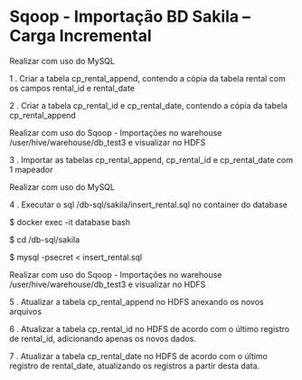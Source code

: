 # Sqoop - Importação BD Sakila – Carga Incremental

Realizar com uso do MySQL

1 . Criar a tabela cp_rental_append, contendo a cópia da tabela rental com os campos rental_id e rental_date

2 . Criar a tabela cp_rental_id e cp_rental_date, contendo a cópia da tabela cp_rental_append

 

Realizar com uso do Sqoop - Importações no warehouse /user/hive/warehouse/db_test3 e visualizar no HDFS

3 . Importar as tabelas cp_rental_append, cp_rental_id e cp_rental_date com 1 mapeador

 

Realizar com uso do MySQL

4 . Executar o sql /db-sql/sakila/insert_rental.sql no container do database

$ docker exec -it database bash

$ cd /db-sql/sakila

$ mysql -psecret < insert_rental.sql

 

Realizar com uso do Sqoop - Importações no warehouse /user/hive/warehouse/db_test3 e visualizar no HDFS

5 . Atualizar a tabela cp_rental_append no HDFS anexando os novos arquivos

6 . Atualizar a tabela cp_rental_id no HDFS de acordo com o último registro de rental_id, adicionando apenas os novos dados.

7 . Atualizar a tabela cp_rental_date no HDFS de acordo com o último registro de rental_date, atualizando os registros a partir desta data.
